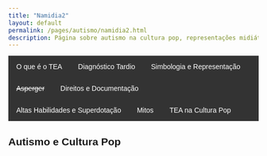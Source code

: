 ```yaml
---
title: "Namidia2"
layout: default
permalink: /pages/autismo/namidia2.html
description: Página sobre autismo na cultura pop, representações midiáticas, impacto de personagens e reflexões pessoais sobre identidade e inclusão.
---
```


<html lang="pt-BR">
<head>
    <meta charset="UTF-8">
    <meta name="viewport" content="width=device-width, initial-scale=1.0">
    <title>Menu de Navegação</title>
    <style>
        body {
            font-family: Arial, sans-serif;
        }
        .menu {
            background-color: #333;
            overflow: hidden;
        }
        .menu a {
            float: left;
            display: block;
            color: white;
            text-align: center;
            padding: 14px 16px;
            text-decoration: none;
        }
        .menu a:hover {
            background-color: #ddd;
            color: black;
        }
        .content {
            padding: 20px;
        }
        p {
            text-align: justify;
        }
        .centered-img {
            display: block;
            margin-left: auto;
            margin-right: auto;
            height: 200px;
            width: auto;
        }
        .tabela-imagens img {
            height: 300px;
            width: auto;
            object-fit: contain;
            display: block;
            margin: auto;
        }
        .tabela-imagens td {
            text-align: center;
        }
    </style>
</head>
<body>
    <div class="menu">
        <a href="/pages/autismo/autismo.html">O que é o TEA</a>
        <a href="/pages/autismo/teadultos.html">Diagnóstico Tardio</a>
        <a href="/pages/autismo/identificadao.html">Simbologia e Representação</a>
        <a href="/pages/autismo/asperger.html"><del>Asperger</del></a>
        <a href="/pages/autismo/direitos.html">Direitos e Documentação</a>
        <a href="/pages/autismo/habilidades.html">Altas Habilidades e Superdotação</a>
        <a href="/pages/autismo/mitos.html">Mitos</a>
        <a href="/pages/autismo/namidia.html">TEA na Cultura Pop</a>
    </div>
</body>

<!-- O restante do conteúdo HTML segue abaixo sem alterações -->

<!-- (Cole todo o restante do conteúdo que você forneceu anteriormente a partir da linha abaixo) -->

<p>
<p>
<p>
<p>
<h2>Autismo e Cultura Pop</h2>
<p>
<table class="tabela-imagens">
<!-- ...continua normalmente com o resto do conteúdo da sua página... -->

